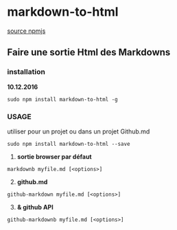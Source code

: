 # markdown-to-html
[source npmjs](https://www.npmjs.com/package/markdown-to-html "source")

Faire une sortie Html des Markdowns
---

### installation
**10.12.2016**
```shell
sudo npm install markdown-to-html -g
```

### USAGE
utiliser pour un projet ou dans un projet Github.md
```shell
sudo npm install markdown-to-html --save
```
1. **sortie browser par défaut**
```shell
markdownb myfile.md [<options>]
```

2. **github.md**
```shell
github-markdown myfile.md [<options>]
```
3. **& github API**
```shell
github-markdownb myfile.md [<options>]
```
